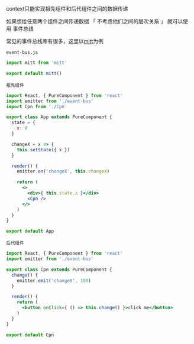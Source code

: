 context只能实现祖先组件和后代组件之间的数据传递

如果想给任意两个组件之间传递数据 「 不考虑他们之间的层次关系 」 就可以使用 事件总线

常见的事件总线库有很多，这里以[mitt](https://www.npmjs.com/package/mitt)为例



`event-bus.js`

```js
import mitt from 'mitt'

export default mitt()
```



`祖先组件`

```jsx
import React, { PureComponent } from 'react'
import emitter from './event-bus'
import Cpn from './Cpn'

export class App extends PureComponent {
  state = {
    x: 0
  }

  changeX = x => {
    this.setState({ x })
  }

  render() {
    emitter.on('changeX', this.changeX)

    return (
      <>
        <div>{ this.state.x }</div>
        <Cpn />
      </>
    )
  }
}

export default App
```



`后代组件`

```jsx
import React, { PureComponent } from 'react'
import emitter from './event-bus'

export class Cpn extends PureComponent {
  change() {
    emitter.emit('changeX', 100)
  }

  render() {
    return (
      <button onClick={ () => this.change() }>click me</button>
    )
  }
}

export default Cpn
```

